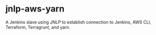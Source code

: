 # jnlp-aws-yarn
A Jenkins slave using JNLP to establish connection to Jenkins, AWS CLI, Terraform, Terragrunt, and yarn.